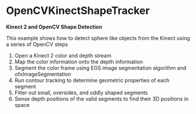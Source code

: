 OpenCVKinectShapeTracker
========================

**Kinect 2 and OpenCV Shape Detection**

This example shows how to detect sphere like objects from the Kinect using a series of OpenCV steps

1. Open a Kinect 2 color and depth stream
1. Map the color information onto the depth information
1. Segment the color frame using EGS image segmentation algorithm and ofxImageSegmentation
1. Run contour tracking to determine geometric properties of each segment
1. Filter out small, oversides, and oddly shaped segments
1. Sense depth positions of the valid segments to find their 3D positions in space

